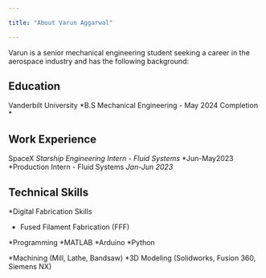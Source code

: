 ```yaml
---

title: "About Varun Aggarwal"

---
```

Varun is a senior mechanical engineering student seeking a career in the aerospace industry and has the following background:

## Education
 
Vanderbilt University
 *B.S Mechanical Engineering - May 2024 Completion *


## Work Experience

SpaceX
 *Starship Engineering Intern - Fluid Systems*
  *Jun-May2023
 *Production Intern - Fluid Systems
  *Jan-Jun 2023*

  
## Technical Skills

*Digital Fabrication Skills
 * Fused Filament Fabrication (FFF)

*Programming
 *MATLAB
 *Arduino
 *Python

*Machining (Mill, Lathe, Bandsaw)
*3D Modeling (Solidworks, Fusion 360, Siemens NX)


